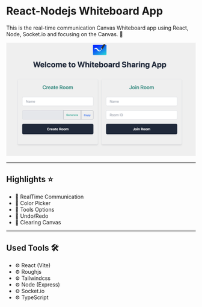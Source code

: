 # React-Nodejs Whiteboard App

This is the real-time communication Canvas Whiteboard app using React, Node, Socket.io and focusing on the Canvas. 🎨

![Welcome](media/welcome.png)

---

## Highlights ⭐️

- 🚀 RealTime Communication
- 🚀 Color Picker
- 🚀 Tools Options
- 🚀 Undo/Redo
- 🚀 Clearing Canvas

---

## Used Tools 🛠

- ⚙️ React (Vite)
- ⚙️ Roughjs
- ⚙️ Tailwindcss
- ⚙️ Node (Express)
- ⚙️ Socket.io
- ⚙️ TypeScript
